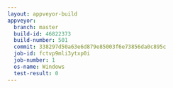 ```yaml
---
layout: appveyor-build
appveyor:
  branch: master
  build-id: 46822373
  build-number: 501
  commit: 338297d50a63e6d879e85003f6e73856da0c895c
  job-id: fctvp9mli3ytxp0i
  job-number: 1
  os-name: Windows
  test-result: 0
---
```

